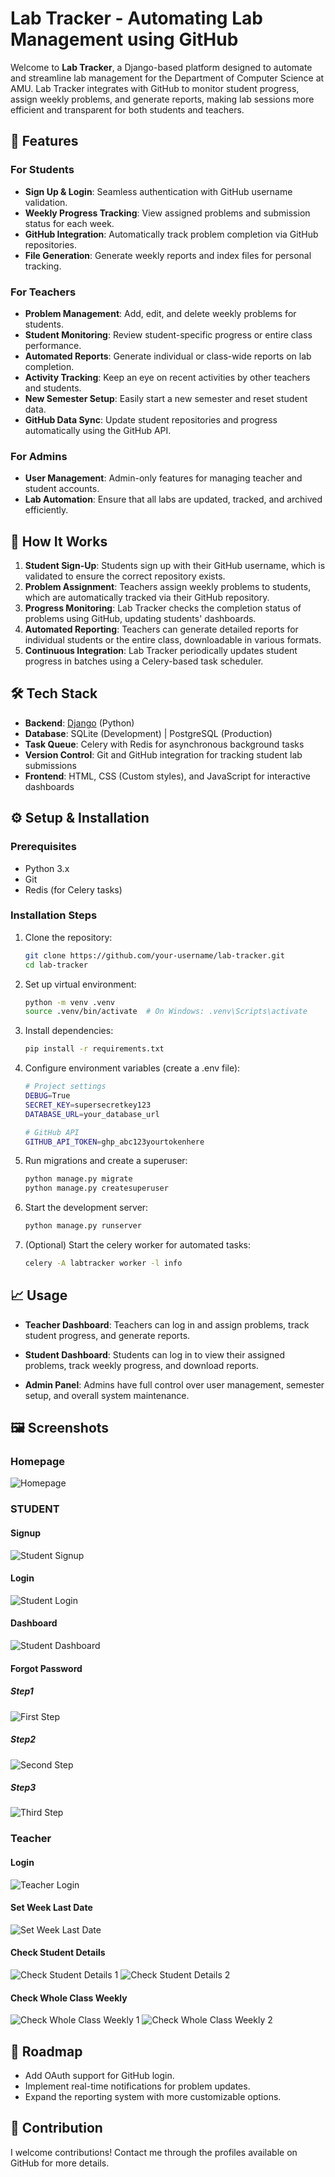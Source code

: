 # Lab Tracker - Automating Lab Management using GitHub

Welcome to **Lab Tracker**, a Django-based platform designed to automate and streamline lab management for the Department of Computer Science at AMU. Lab Tracker integrates with GitHub to monitor student progress, assign weekly problems, and generate reports, making lab sessions more efficient and transparent for both students and teachers.

## 🚀 Features

### For Students
- **Sign Up & Login**: Seamless authentication with GitHub username validation.
- **Weekly Progress Tracking**: View assigned problems and submission status for each week.
- **GitHub Integration**: Automatically track problem completion via GitHub repositories.
- **File Generation**: Generate weekly reports and index files for personal tracking.

### For Teachers
- **Problem Management**: Add, edit, and delete weekly problems for students.
- **Student Monitoring**: Review student-specific progress or entire class performance.
- **Automated Reports**: Generate individual or class-wide reports on lab completion.
- **Activity Tracking**: Keep an eye on recent activities by other teachers and students.
- **New Semester Setup**: Easily start a new semester and reset student data.
- **GitHub Data Sync**: Update student repositories and progress automatically using the GitHub API.

### For Admins
- **User Management**: Admin-only features for managing teacher and student accounts.
- **Lab Automation**: Ensure that all labs are updated, tracked, and archived efficiently.

## 🎯 How It Works

1. **Student Sign-Up**: Students sign up with their GitHub username, which is validated to ensure the correct repository exists.
2. **Problem Assignment**: Teachers assign weekly problems to students, which are automatically tracked via their GitHub repository.
3. **Progress Monitoring**: Lab Tracker checks the completion status of problems using GitHub, updating students' dashboards.
4. **Automated Reporting**: Teachers can generate detailed reports for individual students or the entire class, downloadable in various formats.
5. **Continuous Integration**: Lab Tracker periodically updates student progress in batches using a Celery-based task scheduler.

## 🛠️ Tech Stack

- **Backend**: [Django](https://www.djangoproject.com/) (Python)
- **Database**: SQLite (Development) | PostgreSQL (Production)
- **Task Queue**: Celery with Redis for asynchronous background tasks
- **Version Control**: Git and GitHub integration for tracking student lab submissions
- **Frontend**: HTML, CSS (Custom styles), and JavaScript for interactive dashboards

## ⚙️ Setup & Installation

### Prerequisites
- Python 3.x
- Git
- Redis (for Celery tasks)

### Installation Steps

1. Clone the repository:
   ```bash
   git clone https://github.com/your-username/lab-tracker.git
   cd lab-tracker

2. Set up virtual environment:
   ```bash
   python -m venv .venv
   source .venv/bin/activate  # On Windows: .venv\Scripts\activate

3. Install dependencies:
   ```bash
   pip install -r requirements.txt

4. Configure environment variables (create a .env file):
   ```bash
   # Project settings
   DEBUG=True
   SECRET_KEY=supersecretkey123
   DATABASE_URL=your_database_url
   
   # GitHub API
   GITHUB_API_TOKEN=ghp_abc123yourtokenhere
   
5. Run migrations and create a superuser:
   ```bash
   python manage.py migrate
   python manage.py createsuperuser

6. Start the development server:
   ```bash
   python manage.py runserver

7. (Optional) Start the celery worker for automated tasks:
   ```bash
   celery -A labtracker worker -l info


## 📈 Usage

- **Teacher Dashboard**: Teachers can log in and assign problems, track student progress, and generate reports.
  
- **Student Dashboard**: Students can log in to view their assigned problems, track weekly progress, and download reports.
  
- **Admin Panel**: Admins have full control over user management, semester setup, and overall system maintenance.

## 🖼️ Screenshots

### Homepage
![Homepage](static/images/homepage.jpeg)

### STUDENT
#### Signup
![Student Signup](static/images/student_signup.jpeg)

#### Login
![Student Login](static/images/student_login.jpeg)

#### Dashboard
![Student Dashboard](static/images/student_dashboard.png)

#### Forgot Password

##### Step1
![First Step](static/images/reset_password_step_1.png)

##### Step2
![Second Step](static/images/reset_password_step_2.png)

##### Step3
![Third Step](static/images/reset_password_step_3.png)

### Teacher

#### Login
![Teacher Login](static/images/teacher_login.jpeg)

#### Set Week Last Date
![Set Week Last Date](static/images/set_last_date.png)

#### Check Student Details
![Check Student Details 1](static/images/check_student_details_1.png)
![Check Student Details 2](static/images/check_student_details_2.png)

#### Check Whole Class Weekly
![Check Whole Class Weekly 1](static/images/check_whole_class_weekly_1.png)
![Check Whole Class Weekly 2](static/images/check_whole_class_weekly_2.png)

## 🎯 Roadmap

- Add OAuth support for GitHub login.
- Implement real-time notifications for problem updates.
- Expand the reporting system with more customizable options.

## 🤝 Contribution

I welcome contributions! Contact me through the profiles available on GitHub for more details.
